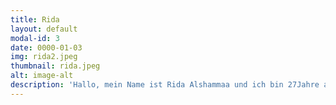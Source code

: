 ```yaml
---
title: Rida
layout: default
modal-id: 3
date: 0000-01-03
img: rida2.jpeg
thumbnail: rida.jpeg
alt: image-alt
description: 'Hallo, mein Name ist Rida Alshammaa und ich bin 27Jahre alt. Ich komme aus Syrien und lebe seit 2Jahre und 10munate in Deutschland. In meinem Heimatland habe ich als Bagger fahra gearbeitet, hier in Deutschland arbeite ich jetzt ala Abbruch . Ich bin seit ein Jahre bei Townbee'
---
```

